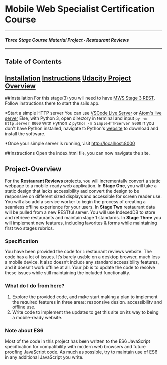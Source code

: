 # Mobile Web Specialist Certification Course
---
#### _Three Stage Course Material Project - Restaurant Reviews_
---
## Table of Contents
[Installation](#Installation)
[Instructions](#Instructions)
[Udacity Project Overview](#Project-Overview)
---
##Installation
For this stage(3) you will need to have [MWS Stage 3 REST](https://github.com/Aliecake/mws-restaurant-stage-3.git). Follow instructions there to start the sails app.

*Start a simple HTTP server 
You can use [VSCode Live Server](https://marketplace.visualstudio.com/items?itemName=ritwickdey.LiveServer) or [Atom's live server](https://atom.io/packages/atom-live-server)
Else, with Python 3, open directory in terminal and input ```py -m http.server 8000```  With Python 2  ```python -m SimpleHTTPServer 8000```
If you don't have Python installed, navigate to Python's [website](https://www.python.org/) to download and install the software.

*Once your simple server is running, visit [http://localhost:8000](http://localhost:8000)

##Instructions
Open the index.html file, you can now navigate the site.

## Project-Overview

For the **Restaurant Reviews** projects, you will incrementally convert a static webpage to a mobile-ready web application. In **Stage One**, you will take a static design that lacks accessibility and convert the design to be responsive on different sized displays and accessible for screen reader use. You will also add a service worker to begin the process of creating a seamless offline experience for your users. In **Stage Two** restaurant data will be pulled from a new RESTful server. You will use IndexedDB to store and retrieve restaurants and maintain stage 1 standards. In **Stage Three** you will implement new features, including favorites & forms while maintaining first two stages rubrics.

### Specification

You have been provided the code for a restaurant reviews website. The code has a lot of issues. It’s barely usable on a desktop browser, much less a mobile device. It also doesn’t include any standard accessibility features, and it doesn’t work offline at all. Your job is to update the code to resolve these issues while still maintaining the included functionality. 

### What do I do from here?
1. Explore the provided code, and make start making a plan to implement the required features in three areas: responsive design, accessibility and offline use.
2. Write code to implement the updates to get this site on its way to being a mobile-ready website.

### Note about ES6

Most of the code in this project has been written to the ES6 JavaScript specification for compatibility with modern web browsers and future proofing JavaScript code. As much as possible, try to maintain use of ES6 in any additional JavaScript you write. 



